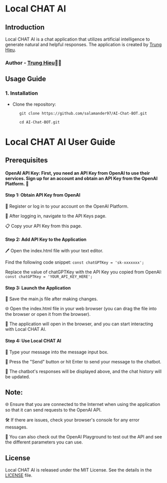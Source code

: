 # Local CHAT AI

## Introduction
Local CHAT AI is a chat application that utilizes artificial intelligence to generate natural and helpful responses. The application is created by [Trung Hieu](https://github.com/salamander97).

### **Author** - [Trung Hieu](https://github.com/salamander97)👮‍♂
## Usage Guide

### 1. Installation
- Clone the repository:

  ```
     git clone https://github.com/salamander97/AI-Chat-BOT.git

     cd AI-Chat-BOT.git
  ```

# Local CHAT AI User Guide

## Prerequisites

#### OpenAI API Key: First, you need an API Key from OpenAI to use their services. Sign up for an account and obtain an API Key from the OpenAI Platform. 🚀

#### Step 1: Obtain API Key from OpenAI

📝 Register or log in to your account on the OpenAI Platform.

🚪 After logging in, navigate to the API Keys page.

📋 Copy your API Key from this page.
#### Step 2: Add API Key to the Application

🖊️ Open the index.html file with your text editor.

Find the following code snippet:
    ```
        const chatGPTKey = 'sk-xxxxxxx';
    ```
    
Replace the value of chatGPTKey with the API Key you copied from OpenAI:
    ```
        const chatGPTKey = 'YOUR_API_KEY_HERE';
     ```

#### Step 3: Launch the Application
💾 Save the main.js file after making changes.

🌐 Open the index.html file in your web browser (you can drag the file into the browser or open it from the browser).

🚀 The application will open in the browser, and you can start interacting with Local CHAT AI.

#### Step 4: Use Local CHAT AI
💬 Type your message into the message input box.

🚀 Press the "Send" button or hit Enter to send your message to the chatbot.

📄 The chatbot's responses will be displayed above, and the chat history will be updated.

## Note:

🌐 Ensure that you are connected to the Internet when using the application so that it can send requests to the OpenAI API.

🛠️ If there are issues, check your browser's console for any error messages.

📝 You can also check out the OpenAI Playground to test out the API and see the different parameters you can use.

## License
Local CHAT AI is released under the MIT License. See the details in the [LICENSE](LICENSE) file.
